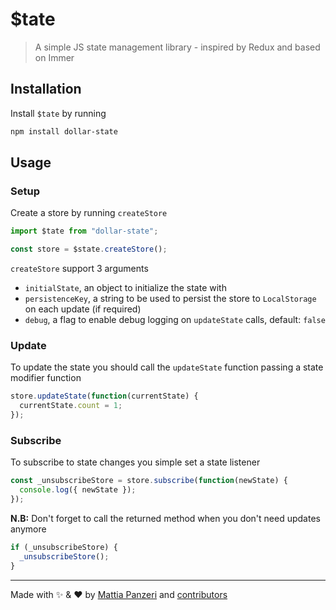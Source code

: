 # $tate

> A simple JS state management library - inspired by Redux and based on Immer

## Installation

Install `$tate` by running

```bash
npm install dollar-state
```

## Usage

### Setup

Create a store by running `createStore`

```js
import $tate from "dollar-state";

const store = $state.createStore();
```

`createStore` support 3 arguments

- `initialState`, an object to initialize the state with
- `persistenceKey`, a string to be used to persist the store to `LocalStorage` on each update (if required)
- `debug`, a flag to enable debug logging on `updateState` calls, default: `false`

### Update

To update the state you should call the `updateState` function passing a state modifier function

```js
store.updateState(function(currentState) {
  currentState.count = 1;
});
```

### Subscribe

To subscribe to state changes you simple set a state listener

```js
const _unsubscribeStore = store.subscribe(function(newState) {
  console.log({ newState });
});
```

**N.B:** Don't forget to call the returned method when you don't need updates anymore

```js
if (_unsubscribeStore) {
  _unsubscribeStore();
}
```

---

Made with :sparkles: & :heart: by [Mattia Panzeri](https://github.com/panz3r) and [contributors](https://github.com/panz3r/dollar-state/graphs/contributors)
